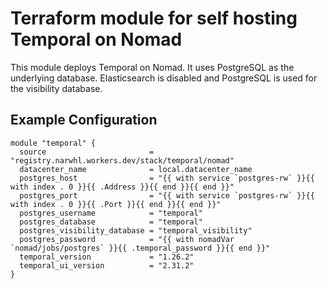 # Terraform module for self hosting Temporal on Nomad

This module deploys Temporal on Nomad. It uses PostgreSQL as the underlying
database. Elasticsearch is disabled and PostgreSQL is used for the visibility
database.

## Example Configuration

```hcl
module "temporal" {
  source                       = "registry.narwhl.workers.dev/stack/temporal/nomad"
  datacenter_name              = local.datacenter_name
  postgres_host                = "{{ with service `postgres-rw` }}{{ with index . 0 }}{{ .Address }}{{ end }}{{ end }}"
  postgres_port                = "{{ with service `postgres-rw` }}{{ with index . 0 }}{{ .Port }}{{ end }}{{ end }}"
  postgres_username            = "temporal"
  postgres_database            = "temporal"
  postgres_visibility_database = "temporal_visibility"
  postgres_password            = "{{ with nomadVar `nomad/jobs/postgres` }}{{ .temporal_password }}{{ end }}"
  temporal_version             = "1.26.2"
  temporal_ui_version          = "2.31.2"
}
```
